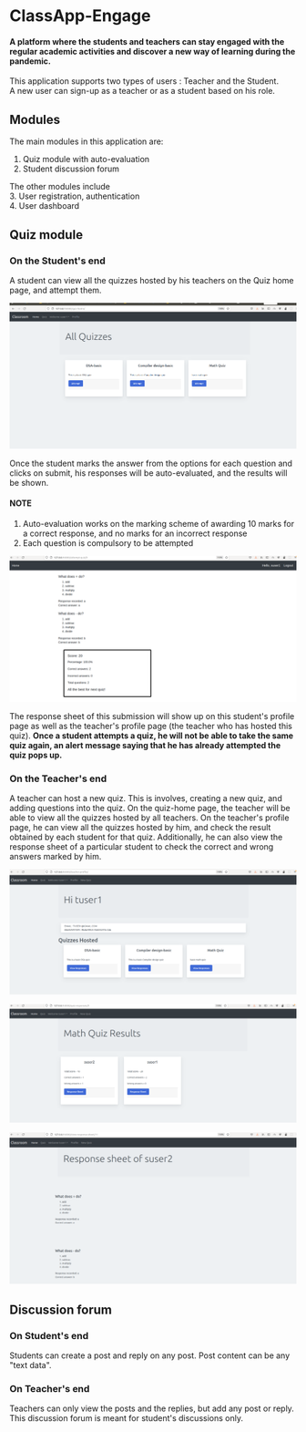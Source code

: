 # ClassApp-Engage
#### A platform where the students and teachers can stay engaged with the regular academic activities and discover a new way of learning during the pandemic.
This application supports two types of users : Teacher and the Student. <br>
A new user can sign-up as a teacher or as a student based on his role. 
## Modules
The main modules in this application are: <br>
1. Quiz module with auto-evaluation
2. Student discussion forum

The other modules include <br>
3. User registration, authentication <br>
4. User dashboard 

## Quiz module
### On the Student's end
A student can view all the quizzes hosted by his teachers on the Quiz home page, and attempt them. 

![Alt text](/images/uf.png?raw=true "Optional Title")

Once the student marks the answer from the options for each question and clicks on submit, his responses will be auto-evaluated, and the results will be shown.
#### NOTE
1. Auto-evaluation works on the marking scheme of awarding 10 marks for a correct response, and no marks for an incorrect response
2. Each question is compulsory to be attempted

![Alt text](/images/result.png?raw=true "Optional Title")

The response sheet of this submission will show up on this student's profile page as well as the teacher's profile page (the teacher who has hosted this quiz).
<b>Once a student attempts a quiz, he will not be able to take the same quiz again, an alert message saying that he has already attempted the quiz pops up.</b>

### On the Teacher's end
A teacher can host a new quiz. This is involves, creating a new quiz, and adding questions into the quiz.
On the quiz-home page, the teacher will be able to view all the quizzes hosted by all teachers. On the teacher's profile page, he can view all the quizzes hosted by him, and check the result obtained by each student for that quiz. Additionally, he can also view the response sheet of a particular student to check the correct and wrong answers marked by him. 


![Alt text](/images/teacher-profile.png?raw=true "Optional Title")

![Alt text](/images/quiz-results.png?raw=true "Optional Title")

![Alt text](/images/response-sheet.png?raw=true "Optional Title")

## Discussion forum
### On Student's end
Students can create a post and reply on any post. Post content can be any "text data". 
### On Teacher's end
Teachers can only view the posts and the replies, but add any post or reply. This discussion forum is meant for student's discussions only.






